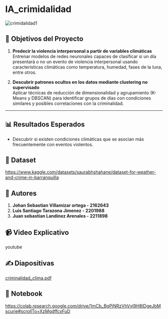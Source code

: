 # IA_crimidalidad
![crimidalidad1](https://github.com/user-attachments/assets/4d1fc3c2-ea17-452b-acd4-8fcabdbf302b)


## 🎯 Objetivos del Proyecto

1. **Predecir la violencia interpersonal a partir de variables climáticas**  
   Entrenar modelos de redes neuronales capaces de clasificar si un día presentará o no un evento de violencia interpersonal usando características climáticas como temperatura, humedad, fases de la luna, entre otros.

2. **Descubrir patrones ocultos en los datos mediante clustering no supervisado**  
   Aplicar técnicas de reducción de dimensionalidad y agrupamiento (K-Means y DBSCAN) para identificar grupos de días con condiciones similares y posibles correlaciones con la criminalidad.

---
## 📊 Resultados Esperados

- Descubrir si existen condiciones climáticas que se asocian más frecuentemente con eventos violentos.
## 📁 Dataset
https://www.kaggle.com/datasets/saurabhshahane/dataset-for-weather-and-crime-in-barranquilla

## 👥 Autores
1. **Johan Sebastian Villamizar ortega - 2162643**
2. **Luis Santiago Tarazona Jimenez - 2201988**
3. **Juan sebastian Landinez Arenales - 2211898**

## 📹 Video Explicativo
youtube

## ✍️ Diapositivas
[criminalidad_clima.pdf](https://github.com/user-attachments/files/20493602/criminalidad_clima.pdf)

## 📓 Notebook
   https://colab.research.google.com/drive/1mCb_BgPjNRzVhVyl9H8lDgeJbMscurie#scrollTo=XzMgdffcxFuD


